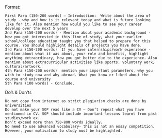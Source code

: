 Format:

    First Para (150-200 words) – Introduction:  Write about the area of study - why and how is it relevant today and what is future looking like for it. Also mention how would you like to see your career develop over the next 5 years
    2nd Para (150-200 words) - Mention about your academic background - how you got interested in this line of study, what your earlier school/college education taught you that helped to prepare for this course. You should highlight details of projects you have done.
    3rd Para (150-200 words)  If you have internships/work experience - mention about what it was about, your role and benefits, highlight anything extraordinary, how you got better due to the experience. Also mention about extracurricular activities like sports, voluntary work, cultural/artwork.
    4th Para (150-200 words)  mention your important parameters, why you wish to study now and why abroad. What you know or liked about the course and university
    5th Para (100 words) - Conclude.

Do’s & Don’ts

    Do not copy from internet as strict plagiarism checks are done by universities
    Do not make your SOP read like a CV – Don’t repeat what you have mentioned in CV. SOP should include important lessons learnt from past studies/work ex.
    Don’t exceed more than 750-800 words ideally.
    No need to use advanced vocabulary- this is not an essay competition. However, your motivation to study must be highlighted.
